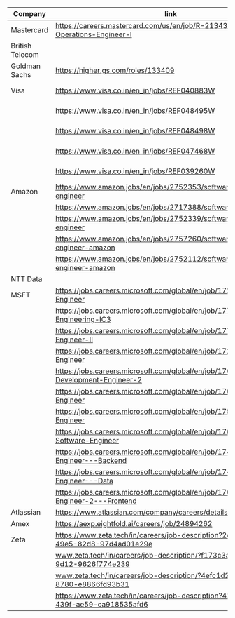 
| Company         | link                                                                                     | Reference                    | Status    |
| --------------- | ---------------------------------------------------------------------------------------- | ---------------------------- | --------- |
| Mastercard      | https://careers.mastercard.com/us/en/job/R-213433/Enterprise-Operations-Engineer-I       | Rishabh                      |           |
| British Telecom |                                                                                          | Rishi Saraswat               |           |
| Goldman Sachs   | https://higher.gs.com/roles/133409                                                       | Rishabh                      |           |
| Visa            | https://www.visa.co.in/en_in/jobs/REF040883W                                             | Rishabh<br>Ayasharm@visa.com | sent mail |
|                 | https://www.visa.co.in/en_in/jobs/REF048495W                                             |                              | sent mail |
|                 | https://www.visa.co.in/en_in/jobs/REF048498W                                             |                              | sent mail |
|                 | https://www.visa.co.in/en_in/jobs/REF047468W                                             |                              | sent mail |
|                 | https://www.visa.co.in/en_in/jobs/REF039260W                                             |                              | sent mail |
| Amazon          | https://www.amazon.jobs/en/jobs/2752353/software-development-engineer                    | Rishabh                      |           |
|                 | https://www.amazon.jobs/en/jobs/2717388/software-dev-engineer                            |                              |           |
|                 | https://www.amazon.jobs/en/jobs/2752339/software-development-engineer                    |                              |           |
|                 | https://www.amazon.jobs/en/jobs/2757260/software-development-engineer-amazon             |                              |           |
|                 | https://www.amazon.jobs/en/jobs/2752112/software-development-engineer-amazon             |                              |           |
| NTT Data        |                                                                                          | Mukut                        |           |
| MSFT            | https://jobs.careers.microsoft.com/global/en/job/1727031/Software-Engineer               | Rishabh                      | referral  |
|                 | https://jobs.careers.microsoft.com/global/en/job/1771867/Software-Engineering-IC3        |                              | referral  |
|                 | https://jobs.careers.microsoft.com/global/en/job/1771841/Software-Engineer-II            |                              | referral  |
|                 | https://jobs.careers.microsoft.com/global/en/job/1727031/Software-Engineer               |                              | referral  |
|                 | https://jobs.careers.microsoft.com/global/en/job/1769278/Software-Development-Engineer-2 |                              | referral  |
|                 | https://jobs.careers.microsoft.com/global/en/job/1767451/Software-Engineer               |                              | referral  |
|                 | https://jobs.careers.microsoft.com/global/en/job/1754610/Software-Engineer               |                              |           |
|                 | https://jobs.careers.microsoft.com/global/en/job/1768982/Senior-Software-Engineer        |                              | referral  |
|                 | https://jobs.careers.microsoft.com/global/en/job/1744674/Software-Engineer---Backend     |                              |           |
|                 | https://jobs.careers.microsoft.com/global/en/job/1744715/Software-Engineer---Data        |                              |           |
|                 | https://jobs.careers.microsoft.com/global/en/job/1766348/Software-Engineer-2---Frontend  |                              | referral  |
| Atlassian       | https://www.atlassian.com/company/careers/details/11144                                  | Rishabh                      |           |
| Amex            | https://aexp.eightfold.ai/careers/job/24894262                                           | Rishabh                      |           |
| Zeta            | https://www.zeta.tech/in/careers/job-description?2e9dbd48-cefd-49e5-82d8-97d4ad01e29e    | Rishabh                      |           |
|                 | www.zeta.tech/in/careers/job-description/?f173c3aa-80c3-4c8c-9d12-9626f774e239           |                              |           |
|                 | www.zeta.tech/in/careers/job-description/?4efc1d29-c629-4e89-8780-e8866fd93b31           |                              |           |
|                 | https://www.zeta.tech/in/careers/job-description?41a151dd-457e-439f-ae59-ca918535afd6    |                              |           |
